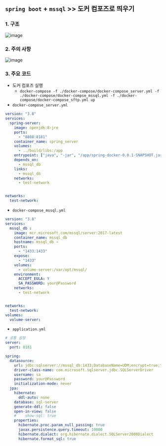 ## `spring boot` + `mssql` >> 도커 컴포즈로 띄우기
### 1. 구조
![image](https://user-images.githubusercontent.com/61215550/167562922-98ed7a5f-091b-413a-bdc7-52fad874a800.png)

### 2. 주의 사항
![image](https://user-images.githubusercontent.com/61215550/167562988-d64cad1d-5837-4aea-a676-ec4436905638.png)

### 3. 주요 코드
- 도커 컴포즈 실행
  - `docker-compose -f ./docker-compose/docker-compose_server.yml -f ./docker-compose/docker-compse_mssql.yml -f ./docker-compose/docker-compose_sftp.yml up`
- `docker-compose_server.yml`
```yml
version: "3.8"
services:
  spring-server:
    image: openjdk:8-jre
    ports:
      - "8888:8181"
    container_name: spring_server
    volumes:
      - ../build/libs:/app
    entrypoint: ["java", "-jar", "/app/spring-docker-0.0.1-SNAPSHOT.jar"]
    depends_on:
      - mssql_db
    links:
      - mssql_db
    networks:
      - test-network


networks:
  test-network:
```

- `docker-compose_mssql.yml`
```yml
version: "3.8"
services:
  mssql_db :
    image: mcr.microsoft.com/mssql/server:2017-latest
    container_name: mssql_db
    hostname: mssql_db ⭐
    ports:
      - "1433:1433"
    expose:
      - "1433"
    volumes:
      - volume-server:/var/opt/mssql/
    environment:
      ACCEPT_EULA: Y
      SA_PASSWORD: your@Password
    networks:
      - test-network


networks:
  test-network:
volumes:
  volume-server:
```

- `application.yml`
```yml
# 공통 설정
server:
  port: 8181

spring:
  datasource:
    url: jdbc:sqlserver://mssql_db:1433;DatabaseName=UDM;encrypt=true;trustServerCertificate=true ⭐ 컴포즈 설정 파일의 hostname과 일치!
    driver-class-name: com.microsoft.sqlserver.jdbc.SQLServerDriver
    username: sa
    password: your@Password
    initialization-mode: never
  jpa:
    hibernate:
      ddl-auto: none
    database: sql-server
    generate-ddl: false
    open-in-view: false
    #    show-sql: true
    properties:
      hibernate.proc.param_null_passing: true
      javax.persistence.query.timeout: 10000
      hibernate.dialect: org.hibernate.dialect.SQLServer2008Dialect
      hibernate.format_sql: true
```
